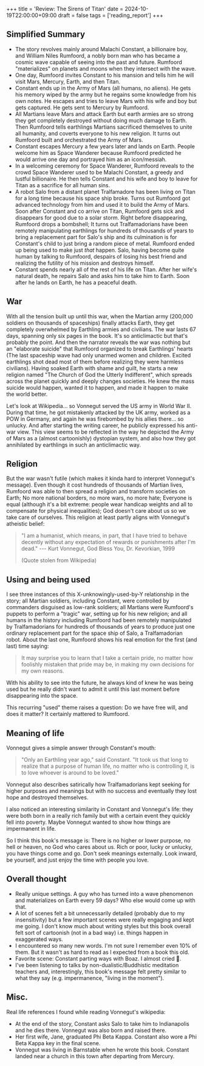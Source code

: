 +++
title = 'Review: The Sirens of Titan'
date = 2024-10-19T22:00:00+09:00
draft = false
tags = ['reading_report']
+++

## Simplified Summary

- The story revolves mainly around Malachi Constant, a billionaire boy, and William Niles Rumfoord, a nobly born man who has became a cosmic wave capable of seeing into the past and future. Rumfoord "materializes" on planets and moons when they intersect with the wave.
- One day, Rumfoord invites Constant to his mansion and tells him he will visit Mars, Mercury, Earth, and then Titan.
- Constant ends up in the Army of Mars (all humans, no aliens). He gets his memory wiped by the army but he regains some knowledge from his own notes. He escapes and tries to leave Mars with his wife and boy but gets captured. He gets sent to Mercury by Rumfoord.
- All Martians leave Mars and attack Earth but earth armies are so strong they get completely destroyed without doing much damage to Earth. Then Rumfoord tells earthlings Martians sacrificed themselves to unite all humanity, and coverts everyone to his new religion. It turns out Rumfoord built and orchestrated the Army of Mars.
- Constant escapes Mercury a few years later and lands on Earth. People welcome him as Space Wanderer because Rumfoord predicted he would arrive one day and portrayed him as an icon/messiah.
- In a welcoming ceremony for Space Wanderer, Rumfoord reveals to the crowd Space Wanderer used to be Malachi Constant, a greedy and lustful billionaire. He then tells Constant and his wife and boy to leave for Titan as a sacrifice for all human sins.
- A robot Salo from a distant planet Tralfamadore has been living on Titan for a long time because his space ship broke. Turns out Rumfoord got advanced technology from him and used it to build the Army of Mars. Soon after Constant and co arrive on Titan, Rumfoord gets sick and disappears for good due to a solar storm. Right before disappearing, Rumfoord drops a bombshell; It turns out  Tralfamadorians have been remotely manipulating earthlings for hundreds of thousands of years to bring a replacement part for Salo's ship and its culmination is for Constant's child to just bring a random piece of metal. Rumfoord ended up being used to make just *that* happen. Salo, having become quite human by talking to Rumfoord, despairs of losing his best friend and realizing the futility of his mission and destroys himself.
- Constant spends nearly all of the rest of his life on Titan. After her wife's natural death, he repairs Salo and asks him to take him to Earth. Soon after he lands on Earth, he has a peaceful death.

## War

With all the tension built up until this war, when the Martian army (200,000 soldiers on thousands of spaceships) finally attacks Earth, they get completely overwhelmed by Earthling armies and civilians. The war lasts 67 days, spanning only six pages in the book. It's so anticlimactic but that's probably the point. And then the narrator reveals the war was nothing but an "elaborate suicide" that Rumfoord organized to break Earthlings' hearts (The last spaceship wave had only unarmed women and children. Excited earthlings shot dead most of them before realizing they were harmless civilians). Having soaked Earth with shame and guilt, he starts a new religion named "The Church of God the Utterly Indifferent", which spreads across the planet quickly and deeply changes societies. He knew the mass suicide would happen, wanted it to happen, and made it happen to make the world better.

Let's look at Wikipedia... so Vonnegut served the US army in World War II. During that time, he got mistakenly attacked by the UK army, worked as a POW in Germany, and again he was firebombed by his allies there... so unlucky. And after starting the writing career, he publicly expressed his anti-war view. This view seems to be reflected in the way he depicted the Army of Mars as a (almost cartoonishly) dystopian system, and also how they got annihilated by earthlings in such an anticlimactic way.

## Religion

But the war wasn't futile (which makes it kinda hard to interpret Vonnegut's message). Even though it cost hundreds of thousands of Martian lives, Rumfoord was able to then spread a religion and transform societies on Earth; No more national borders, no more wars, no more hate; Everyone is equal (although it's a bit extreme: people wear handicap weights and all to compensate for physical inequalities); God doesn't care about us so we take care of ourselves. This religion at least partly aligns with Vonnegut's atheistic belief:

> "I am a humanist, which means, in part, that I have tried to behave decently without any expectation of rewards or punishments after I'm dead." --- Kurt Vonnegut, God Bless You, Dr. Kevorkian, 1999
> 
> (Quote stolen from Wikipedia)

## Using and being used

I see three instances of this X-unknowingly-used-by-Y relationship in the story; all Martian soldiers, including Constant, were controlled by commanders disguised as low-rank soldiers; all Martians were Rumfoord's puppets to perform a "tragic" war, setting up for his new religion; and all humans in the history including Rumfoord had been remotely manipulated by Tralfamadorians for hundreds of thousands of years to produce just one ordinary replacement part for the space ship of Salo, a Tralfamadorian robot. About the last one, Rumfoord shows his real emotion for the first (and last) time saying: 

> It may surprise you to learn that I take a certain pride, no
matter how foolishly mistaken that pride may be, in making my own decisions for my own reasons.

With his ability to see into the future, he always kind of knew he was being used but he really didn't want to admit it until this last moment before disappearing into the space.

This recurring "used" theme raises a question: Do we have free will, and does it matter? It certainly mattered to Rumfoord. 

## Meaning of life

Vonnegut gives a simple answer through Constant's mouth:

> "Only an Earthling year ago," said Constant. "It took us that long to realize that a purpose of human life, no matter who is controlling it, is to love whoever is around to be loved."

Vonnegut also describes satirically how Tralfamadorians kept seeking for higher purposes and meanings but with no success and eventually they lost hope and destroyed themselves.

I also noticed an interesting similarity in Constant and Vonnegut's life: they were both born in a really rich family but with a certain event they quickly fell into poverty. Maybe Vonnegut wanted to show how things are impermanent in life.

So I think this book's message is: There is no higher or lower purpose, no hell or heaven, no God who cares about us. Rich or poor, lucky or unlucky, you have things come and go. Don't seek meanings externally. Look inward, be yourself, and just enjoy the time with people you love.

## Overall thought

- Really unique settings. A guy who has turned into a wave phenomenon and materializes on Earth every 59 days? Who else would come up with that.
- A lot of scenes felt a bit unnecessarily detailed (probably due to my insensitivity) but a few important scenes were really engaging and kept me going. I don't know much about writing styles but this book overall felt sort of cartoonish (not in a bad way) i.e. things happen in exaggerated ways.
- I encountered so many new words. I'm not sure I remember even 10% of them. But it wasn't as hard to read as I expected from a book this old.
- Favorite scene: Constant parting ways with Boaz. I almost cried 🥹.
- I've been listening to talks by non-dualistic/Buddhistic meditation teachers and, interestingly, this book's message felt pretty similar to what they say (e.g. impermanence, "living in the moment").

## Misc.

Real life references I found while reading Vonnegut's wikipedia:
- At the end of the story, Constant asks Salo to take him to Indianapolis and he dies there. Vonnegut was also born and raised there.
- Her first wife, Jane, graduated Phi Beta Kappa. Constant also wore a Phi Beta Kappa key in the final scene.
- Vonnegut was living in Barnstable when he wrote this book. Constant landed near a church in this town after departing from Mercury.
